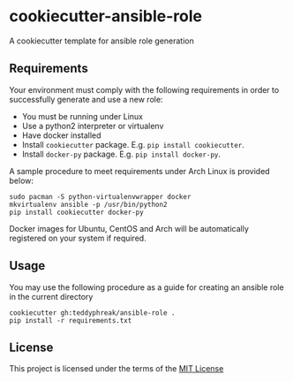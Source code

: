 cookiecutter-ansible-role
=========================

A cookiecutter template for ansible role generation

Requirements
------------
Your environment must comply with the following requirements in order to successfully generate and use a new role:
  * You must be running under Linux
  * Use a python2 interpreter or virtualenv
  * Have docker installed
  * Install `cookiecutter` package. E.g. `pip install cookiecutter`.
  * Install `docker-py` package. E.g. `pip install docker-py`.

A sample procedure to meet requirements under Arch Linux is provided below:
```
sudo pacman -S python-virtualenvwrapper docker
mkvirtualenv ansible -p /usr/bin/python2
pip install cookiecutter docker-py
```

Docker images for Ubuntu, CentOS and Arch will be automatically registered on your system if required.

Usage
-----
You may use the following procedure as a guide for creating an ansible role in the current directory
```
cookiecutter gh:teddyphreak/ansible-role .
pip install -r requirements.txt
```

License
-------
This project is licensed under the terms of the [MIT License](/LICENSE)
